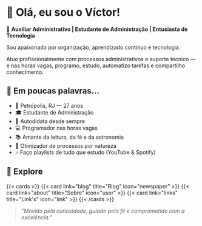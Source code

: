 # 👋 Olá, eu sou o Víctor!

🎯 **Auxiliar Administrativo | Estudante de Administração | Entusiasta de Tecnologia**

Sou apaixonado por organização, aprendizado contínuo e tecnologia. 

Atuo profissionalmente com processos administrativos e suporte técnico — e nas horas vagas, programo, estudo, automatizo tarefas e compartilho conhecimento.

## 🚀 Em poucas palavras...

- 📍 Petrópolis, RJ — 27 anos  
- 🎓 Estudante de Administração  
- 🧠 Autodidata desde sempre  
- 💻 Programador nas horas vagas  
- 📚 Amante da leitura, da fé e da astronomia  
- 🔧 Otimizador de processos por natureza  
- 🎶 Faço playlists de tudo que estudo (YouTube & Spotify)

## 🔗 Explore

{{< cards >}}
  {{< card link="blog" title="Blog" icon="newspaper" >}}
  {{< card link="about" title="Sobre" icon="user" >}}
  {{< card link="links" title="Link's" icon="link" >}}
{{< /cards >}}

> "_Movido pela curiosidade, guiado pela fé e comprometido com a excelência._"